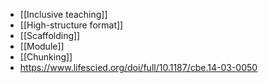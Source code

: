 - [[Inclusive teaching]]
- [[High-structure format]]
- [[Scaffolding]]
- [[Module]]
- [[Chunking]]
- https://www.lifescied.org/doi/full/10.1187/cbe.14-03-0050